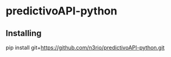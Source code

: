 # predictivoAPI-python

## Installing

pip install git+https://github.com/n3rio/predictivoAPI-python.git